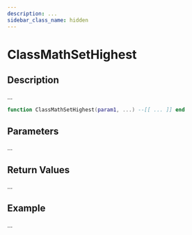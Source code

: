 ```yaml
---
description: ...
sidebar_class_name: hidden
---
```


# ClassMathSetHighest

## Description

...

```lua
function ClassMathSetHighest(param1, ...) --[[ ... ]] end
```

## Parameters

...

## Return Values

...

## Example

...

